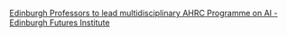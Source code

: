 [Edinburgh Professors to lead multidisciplinary AHRC Programme on AI - Edinburgh Futures Institute ](https://qi.tc/qi/110200)
